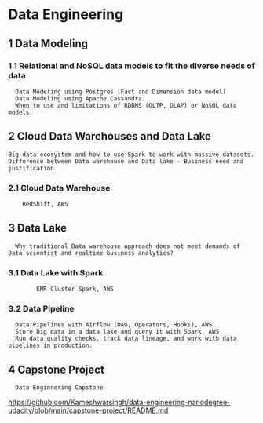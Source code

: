 

# Data Engineering

## 1 Data Modeling

### 1.1 Relational and NoSQL data models to fit the diverse needs of data 
      Data Modeling using Postgres (Fact and Dimension data model)
      Data Modeling using Apache Cassandra
      When to use and limitations of RDBMS (OLTP, OLAP) or NoSQL data models. 

## 2 Cloud Data Warehouses and Data Lake
    Big data ecosystem and how to use Spark to work with massive datasets.
    Difference between Data warehouse and Data lake - Business need and justification

### 2.1 Cloud Data Warehouse
        RedShift, AWS
              
 ## 3 Data Lake
      Why traditional Data warehouse approach does not meet demands of Data scientist and realtime business analytics?
 ### 3.1 Data Lake with Spark
            EMR Cluster Spark, AWS
            
 ### 3.2 Data Pipeline      
      Data Pipelines with Airflow (DAG, Operators, Hooks), AWS
      Store big data in a data lake and query it with Spark, AWS
      Run data quality checks, track data lineage, and work with data pipelines in production.

## 4 Capstone Project
      Data Enginnering Capstone
  https://github.com/Kameshwarsingh/data-engineering-nanodegree-udacity/blob/main/capstone-project/README.md
